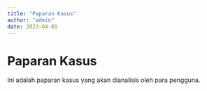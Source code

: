 ```yaml
---
title: "Paparan Kasus"
author: "admin"
date: 2023-04-01
---
```


# Paparan Kasus

Ini adalah paparan kasus yang akan dianalisis oleh para pengguna.